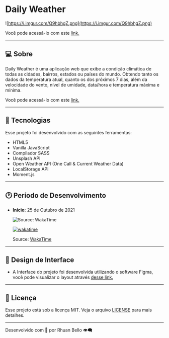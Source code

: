 # Daily Weather

![https://i.imgur.com/Q9hbhgZ.png](https://i.imgur.com/Q9hbhgZ.png)

Você pode acessá-lo com este [link.](https://dailyweather.vercel.app/)

---

## **💻 Sobre**

Daily Weather é uma aplicação web que exibe a condição climática de todas as cidades, bairros, estados ou países do mundo. Obtendo tanto os dados da temperatura atual, quanto os dos próximos 7 dias, além da velocidade do vento, nível de umidade, data/hora e temperatura máxima e mínima.

Você pode acessá-lo com este [link.](https://dailyweather.vercel.app/)

---

## **🚀 Tecnologias**

Esse projeto foi desenvolvido com as seguintes ferramentas:

- HTML5
- Vanilla JavaScript
- Compilador SASS
- Unsplash API
- Open Weather API (One Call & Current Weather Data)
- LocalStorage API
- Moment.js

---

## 🕐 Período de Desenvolvimento

- **Início:** 25 de Outubro de 2021
    
    ![Source: [WakaTime](https://wakatime.com/projects/dailyweather)](https://i.imgur.com/MExIQ9A.png)
    
    [![wakatime](https://wakatime.com/badge/user/7c8afd8e-6490-43bb-b980-a081626d34af/project/19ea27d1-253e-4fdf-b371-70d2cf980076.svg)](https://wakatime.com/badge/user/7c8afd8e-6490-43bb-b980-a081626d34af/project/19ea27d1-253e-4fdf-b371-70d2cf980076)
    
    Source: [WakaTime](https://wakatime.com/projects/dailyweather)


---

## 🎨 **Design de Interface**

- A Interface do projeto foi desenvolvida utilizando o software Figma, você pode visualizar o layout através [desse link.](https://www.figma.com/file/JogBbBtg8Xj1Zp74jb436G/thedailyweather?node-id=0%3A1)

---

## **📝 Licença**

Esse projeto está sob a licença MIT. Veja o arquivo [LICENSE](https://github.com/birobirobiro/dailyweather/blob/master/.github/LICENSE.md) para mais detalhes.

---

Desenvolvido com 💛 por Rhuan Bello 👁️‍🗨️

